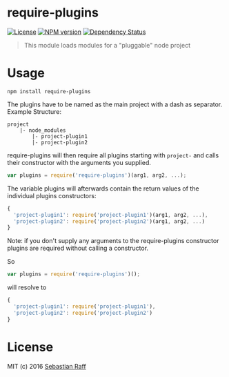 # require-plugins

[![License][mit-badge]][mit-url]
[![NPM version](https://badge.fury.io/js/require-plugins.svg)](http://badge.fury.io/js/require-plugins)
[![Dependency Status](https://img.shields.io/gemnasium/hobbyquakerrequire-plugins.svg?maxAge=2592000)](https://gemnasium.com/github.com/hobbyquaker/require-plugins)

> This module loads modules for a "pluggable" node project

# Usage

```npm install require-plugins```

The plugins have to be named as the main project with a dash as separator. 
Example Structure:
```
project
    |- node_modules
        |- project-plugin1
        |- project-plugin2
```

require-plugins will then require all plugins starting with ```project-``` and calls their constructor with the arguments
you supplied.

```Javascript
var plugins = require('require-plugins')(arg1, arg2, ...);
``` 

The variable plugins will afterwards contain the return values of the individual plugins constructors:
```Javascript
{
  'project-plugin1': require('project-plugin1')(arg1, arg2, ...),
  'project-plugin2': require('project-plugin2')(arg1, arg2, ...)
}
```

Note: if you don't supply any arguments to the require-plugins constructor plugins are required without calling a constructor.

So 
```Javascript
var plugins = require('require-plugins')();
``` 
will resolve to
```Javascript
{
  'project-plugin1': require('project-plugin1'),
  'project-plugin2': require('project-plugin2')
}
```

# License

MIT (c) 2016 [Sebastian Raff](https://github.com/hobbyquaker)

[mit-badge]: https://img.shields.io/badge/License-MIT-blue.svg?style=flat
[mit-url]: LICENSE

